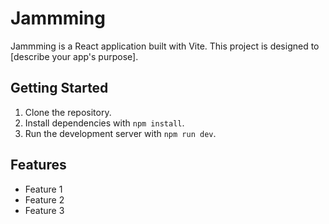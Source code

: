 # Jammming

Jammming is a React application built with Vite. This project is designed to [describe your app's purpose].

## Getting Started

1. Clone the repository.
2. Install dependencies with `npm install`.
3. Run the development server with `npm run dev`.

## Features

- Feature 1
- Feature 2
- Feature 3